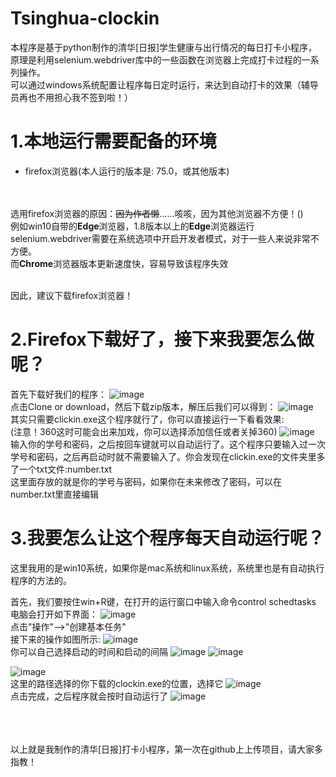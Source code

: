 # Tsinghua-clockin
本程序是基于python制作的清华[日报]学生健康与出行情况的每日打卡小程序，原理是利用selenium.webdriver库中的一些函数在浏览器上完成打卡过程的一系列操作。
<br/>可以通过windows系统配置让程序每日定时运行，来达到自动打卡的效果（辅导员再也不用担心我不签到啦！）


# 1.本地运行需要配备的环境

 * firefox浏览器(本人运行的版本是: 75.0，或其他版本)

<br/><br/>选用firefox浏览器的原因：~~因为作者懒~~......咳咳，因为其他浏览器不方便！()
<br/>例如win10自带的<strong>Edge</strong>浏览器，1.8版本以上的<strong>Edge</strong>浏览器运行selenium.webdriver需要在系统选项中开启开发者模式，对于一些人来说非常不方便。
<br/>而<strong>Chrome</strong>浏览器版本更新速度快，容易导致该程序失效

<br/>因此，建议下载firefox浏览器！

# 2.Firefox下载好了，接下来我要怎么做呢？
首先下载好我们的程序：
![image](https://github.com/blessZZZ/Tsinghua-clockin/blob/master/images/1.jpg)
<br/>点击Clone or download，然后下载zip版本，解压后我们可以得到：
![image](https://github.com/blessZZZ/Tsinghua-clockin/blob/master/images/9.bmp)
<br/>其实只需要clickin.exe这个程序就行了，你可以直接运行一下看看效果:
<br/>(注意！360这时可能会出来加戏，你可以选择添加信任或者关掉360)
![image](https://github.com/blessZZZ/Tsinghua-clockin/blob/master/images/10.bmp)
<br/>输入你的学号和密码，之后按回车键就可以自动运行了。这个程序只要输入过一次学号和密码，之后再启动时就不需要输入了。你会发现在clickin.exe的文件夹里多了一个txt文件:number.txt
<br/>这里面存放的就是你的学号与密码，如果你在未来修改了密码，可以在number.txt里直接编辑

# 3.我要怎么让这个程序每天自动运行呢？
这里我用的是win10系统，如果你是mac系统和linux系统，系统里也是有自动执行程序的方法的。

首先，我们要按住win+R键，在打开的运行窗口中输入命令control schedtasks
<br/>电脑会打开如下界面：
![image](https://github.com/blessZZZ/Tsinghua-clockin/blob/master/images/2.bmp)
<br/>点击"操作"-->"创建基本任务"
<br/>接下来的操作如图所示:
![image](https://github.com/blessZZZ/Tsinghua-clockin/blob/master/images/3.bmp)
<br/>你可以自己选择启动的时间和启动的间隔
![image](https://github.com/blessZZZ/Tsinghua-clockin/blob/master/images/4.bmp)
![image](https://github.com/blessZZZ/Tsinghua-clockin/blob/master/images/5.bmp)

![image](https://github.com/blessZZZ/Tsinghua-clockin/blob/master/images/6.bmp)
<br/>这里的路径选择的你下载的clockin.exe的位置，选择它
![image](https://github.com/blessZZZ/Tsinghua-clockin/blob/master/images/7.bmp)
<br/>点击完成，之后程序就会按时自动运行了
![image](https://github.com/blessZZZ/Tsinghua-clockin/blob/master/images/8.bmp)

<br/><br/><br/>以上就是我制作的清华[日报]打卡小程序，第一次在github上上传项目，请大家多指教！
